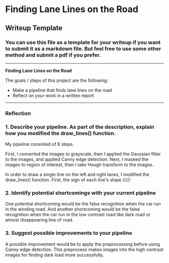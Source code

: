 # **Finding Lane Lines on the Road** 

## Writeup Template

### You can use this file as a template for your writeup if you want to submit it as a markdown file. But feel free to use some other method and submit a pdf if you prefer.

---

**Finding Lane Lines on the Road**

The goals / steps of this project are the following:
* Make a pipeline that finds lane lines on the road
* Reflect on your work in a written report


[//]: # (Image References)

[image1]: ./examples/grayscale.jpg "Grayscale"

---

### Reflection

### 1. Describe your pipeline. As part of the description, explain how you modified the draw_lines() function.

My pipeline consisted of 6 steps. 

First, I converted the images to grayscale, then I applied the Gaussian filter to the images,  and applied Canny edge detection.
Next, I masked the images to region of interest, then I take Hough transform to the images.

In order to draw a single line on the left and right lanes, I modified the draw_lines() function.
First, the sign of each line's slope /////


### 2. Identify potential shortcomings with your current pipeline


One potential shortcoming would be the false recognition when the car run in the winding road.
And another shortcoming would be the false recognition when the car run in the low contrast road like dark road or almost disappearing line of road.


### 3. Suggest possible improvements to your pipeline

A possible improvement would be to apply the preprocessing before using Canny edge detection.
This preprocess makes images into the high contrast images for finding dark load more successfully.
